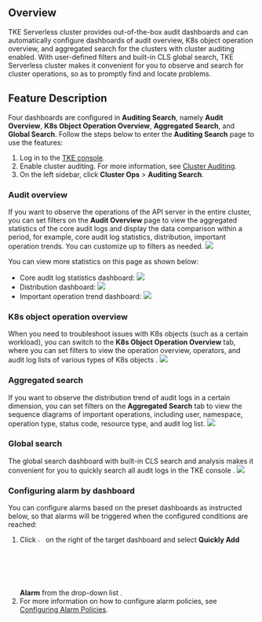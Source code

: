 
## Overview
TKE Serverless cluster provides out-of-the-box audit dashboards and can automatically configure dashboards of audit overview, K8s object operation overview, and aggregated search for the clusters with cluster auditing enabled. With user-defined filters and built-in CLS global search, TKE Serverless cluster makes it convenient for you to observe and search for cluster operations, so as to promptly find and locate problems.




## Feature Description

Four dashboards are configured in **Auditing Search**, namely **Audit Overview**, **K8s Object Operation Overview**, **Aggregated Search**, and **Global Search**. Follow the steps below to enter the **Auditing Search** page to use the features:
1. Log in to the [TKE console](https://console.cloud.tencent.com/tke2).
2. Enable cluster auditing. For more information, see [Cluster Auditing](https://intl.cloud.tencent.com/document/product/457/46742).
3. On the left sidebar, click **Cluster Ops** > **Auditing Search**.


### Audit overview

If you want to observe the operations of the API server in the entire cluster, you can set filters on the **Audit Overview** page to view the aggregated statistics of the core audit logs and display the data comparison within a period, for example, core audit log statistics, distribution, important operation trends.
You can customize up to filters as needed.
![](https://qcloudimg.tencent-cloud.cn/raw/0553485fcf7b6f0f4548d25609779fd6.png)

You can view more statistics on this page as shown below:
- Core audit log statistics dashboard:
![](https://qcloudimg.tencent-cloud.cn/raw/979bbae8a39e8f180514bd7242f0b094.png) 
- Distribution dashboard:
![](https://qcloudimg.tencent-cloud.cn/raw/1660c2afee1a72edb42e5afa4fbd6398.png) 
- Important operation trend dashboard:
![](https://qcloudimg.tencent-cloud.cn/raw/682a3ac6ca022a66205fd0d6503f0e24.png)


### K8s object operation overview

When you need to troubleshoot issues with K8s objects (such as a certain workload), you can switch to the **K8s Object Operation Overview** tab, where you can set filters to view the operation overview, operators, and audit log lists of various types of K8s objects .
![](https://qcloudimg.tencent-cloud.cn/raw/0045848f54c9e86e503cebfa98e06b9a.png)

### Aggregated search

If you want to observe the distribution trend of audit logs in a certain dimension, you can set filters on the **Aggregated Search** tab to view the sequence diagrams of important operations, including user, namespace, operation type, status code, resource type, and audit log list.
![](https://qcloudimg.tencent-cloud.cn/raw/5a66f20bca612308c6f05aff0ecd537e.png)

### Global search

The global search dashboard with built-in CLS search and analysis makes it convenient for you to quickly search all audit logs in the TKE console .
![](https://qcloudimg.tencent-cloud.cn/raw/3db084804e5b7fc20d53766cc6fdeb94.png)

### Configuring alarm by dashboard

You can configure alarms based on the preset dashboards as instructed below, so that alarms will be triggered when the configured conditions are reached:

1. Click **<img src="https://main.qcloudimg.com/raw/77e0007d25c9724e5b2f05ab3ff8f95a.png" width="2.5%">** on the right of the target dashboard and select **Quickly Add Alarm** from the drop-down list .
2. For more information on how to configure alarm policies, see [Configuring Alarm Policies](https://intl.cloud.tencent.com/document/product/614/39574).

